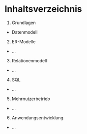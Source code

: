 # Inhaltsverzeichnis

1. Grundlagen
- Datenmodell
2. ER-Modelle
- ...
3. Relationenmodell
- ...
4. SQL
- ...
5. Mehrnutzerbetrieb
- ...
6. Anwendungsentwicklung
- ...